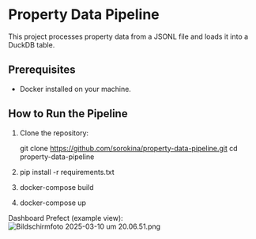 # Property Data Pipeline

This project processes property data from a JSONL file and loads it into a DuckDB table.

## Prerequisites
- Docker installed on your machine.

## How to Run the Pipeline
1. Clone the repository:

   git clone https://github.com/sorokina/property-data-pipeline.git
   cd property-data-pipeline

2. pip install -r requirements.txt

3. docker-compose build
4. docker-compose up

Dashboard Prefect (example view):
![Bildschirmfoto 2025-03-10 um 20.06.51.png](../../../../var/folders/zt/6s0842wn3w9_gsq_z4skjt940000gn/T/TemporaryItems/%28screencaptureui-Dokument%20sichern%29/Bildschirmfoto%202025-03-10%20um%2020.06.51.png)
